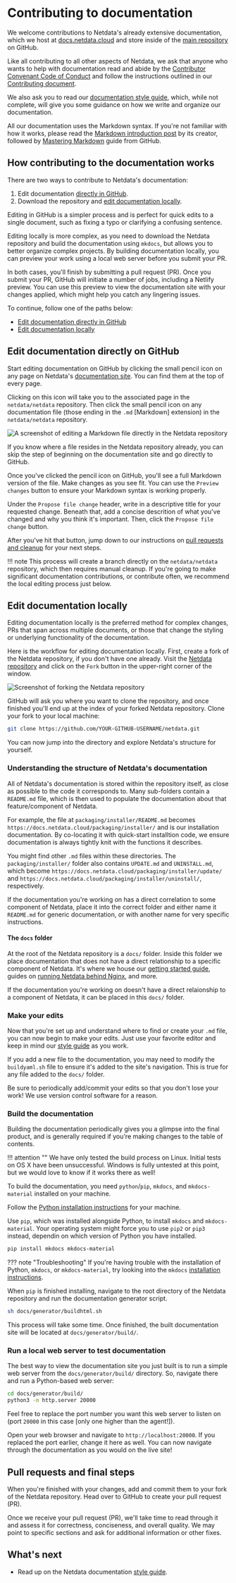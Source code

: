 # Contributing to documentation

We welcome contributions to Netdata's already extensive documentation, which we host at [docs.netdata.cloud](https://docs.netdata.cloud/) and store inside of the [main repository](https://github.com/netdata/netdata) on GitHub.

Like all contributing to all other aspects of Netdata, we ask that anyone who wants to help with documentation read and abide by the [Contributor Convenant Code of Conduct](https://docs.netdata.cloud/code_of_conduct/) and follow the instructions outlined in our [Contributing document](../../CONTRIBUTING.md).

We also ask you to read our [documentation style guide](style-guide.md), which, while not complete, will give you some guidance on how we write and organize our documentation.

All our documentation uses the Markdown syntax. If you're not familiar with how it works, please read the [Markdown introduction post](https://daringfireball.net/projects/markdown/) by its creator, followed by [Mastering Markdown](https://guides.github.com/features/mastering-markdown/) guide from GitHub.

## How contributing to the documentation works

There are two ways to contribute to Netdata's documentation: 

1.  Edit documentation [directly in GitHub](#edit-documentation-directly-on-gitHub).
2.  Download the repository and [edit documentation locally](#edit-documentation-locally).

Editing in GitHub is a simpler process and is perfect for quick edits to a single document, such as fixing a typo or clarifying a confusing sentence.

Editing locally is more complex, as you need to download the Netdata repository and build the documentation using `mkdocs`, but allows you to better organize complex projects. By building documentation locally, you can preview your work using a local web server before you submit your PR.

In both cases, you'll finish by submitting a pull request (PR). Once you submit your PR, GitHub will initiate a number of jobs, including a Netlify preview. You can use this preview to view the documentation site with your changes applied, which might help you catch any lingering issues.

To continue, follow one of the paths below:

-   [Edit documentation directly in GitHub](#edit-documentation-directly-on-github)
-   [Edit documentation locally](#edit-documentation-locally)

## Edit documentation directly on GitHub

Start editing documentation on GitHub by clicking the small pencil icon on any page on Netdata's [documentation site](https://docs.netdata.cloud/). You can find them at the top of every page.

Clicking on this icon will take you to the associated page in the `netdata/netdata` repository. Then click the small pencil icon on any documentation file (those ending in the `.md` [Markdown] extension) in the `netdata/netdata` repository.

![A screenshot of editing a Markdown file directly in the Netdata repository](https://user-images.githubusercontent.com/1153921/59637188-10426d00-910a-11e9-99f2-ec564d6fb7d5.png)

If you know where a file resides in the Netdata repository already, you can skip the step of beginning on the documentation site and go directly to GitHub.

Once you've clicked the pencil icon on GitHub, you'll see a full Markdown version of the file. Make changes as you see fit. You can use the `Preview changes` button to ensure your Markdown syntax is working properly.

Under the `Propose file change` header, write in a descriptive title for your requested change. Beneath that, add a concise descrition of what you've changed and why you think it's important. Then, click the `Propose file change` button. 

After you've hit that button, jump down to our instructions on [pull requests and cleanup](#pull-requests-and-final-steps) for your next steps. 

!!! note
    This process will create a branch directly on the `netdata/netdata` repository, which then requires manual cleanup. If you're going to make significant documentation contributions, or contribute often, we recommend the local editing process just below.

## Edit documentation locally

Editing documentation locally is the preferred method for complex changes, PRs that span across multiple documents, or those that change the styling or underlying functionality of the documentation.

Here is the workflow for editing documentation locally. First, create a fork of the Netdata repository, if you don't have one already. Visit the [Netdata repository](https://github.com/netdata/netdata) and click on the `Fork` button in the upper-right corner of the window.

![Screenshot of forking the Netdata repository](https://user-images.githubusercontent.com/1153921/59873572-25f5a380-9351-11e9-92a4-a681fe4a2ed9.png)

GitHub will ask you where you want to clone the repository, and once finished you'll end up at the index of your forked Netdata repository. Clone your fork to your local machine:

```bash
git clone https://github.com/YOUR-GITHUB-USERNAME/netdata.git
```

You can now jump into the directory and explore Netdata's structure for yourself.

### Understanding the structure of Netdata's documentation

All of Netdata's documentation is stored within the repository itself, as close as possible to the code it corresponds to. Many sub-folders contain a `README.md` file, which is then used to populate the documentation about that feature/component of Netdata.

For example, the file at `packaging/installer/README.md` becomes `https://docs.netdata.cloud/packaging/installer/` and is our installation documentation. By co-locating it with quick-start installtion code, we ensure documentation is always tightly knit with the functions it describes.

You might find other `.md` files within these directories. The `packaging/installer/` folder also contains `UPDATE.md` and `UNINSTALL.md`, which become `https://docs.netdata.cloud/packaging/installer/update/` and `https://docs.netdata.cloud/packaging/installer/uninstall/`, respectively.

If the documentation you're working on has a direct correlation to some component of Netdata, place it into the correct folder and either name it `README.md` for generic documentation, or with another name for very specific instructions.

#### The `docs` folder

At the root of the Netdata repository is a `docs/` folder. Inside this folder we place documentation that does not have a direct relationship to a specific component of Netdata. It's where we house our [getting started guide](../GettingStarted.md), guides on [running Netdata behind Nginx](../Running-behind-nginx.md), and more.

If the documentation you're working on doesn't have a direct relaionship to a component of Netdata, it can be placed in this `docs/` folder.

### Make your edits

Now that you're set up and understand where to find or create your `.md` file, you can now begin to make your edits. Just use your favorite editor and keep in mind our [style guide](style-guide.md) as you work.

If you add a new file to the documentation, you may need to modify the `buildyaml.sh` file to ensure it's added to the site's navigation. This is true for any file added to the `docs/` folder.

Be sure to periodically add/commit your edits so that you don't lose your work! We use version control software for a reason.

### Build the documentation

Building the documentation periodically gives you a glimpse into the final product, and is generally required if you're making changes to the table of contents.

!!! attention ""
    We have only tested the build process on Linux. Initial tests on OS X have been unsuccessful. Windows is fully untested at this point, but we would love to know if it works there as well!

To build the documentation, you need `python`/`pip`, `mkdocs`, and `mkdocs-material` installed on your machine.

Follow the [Python installation instructions](https://www.python.org/downloads/) for your machine.

Use `pip`, which was installed alongside Python, to install `mkdocs` and `mkdocs-material`. Your operating system might force you to use `pip2` or `pip3` instead, dependin on which version of Python you have installed.

```bash
pip install mkdocs mkdocs-material
```

??? note "Troubleshooting"
    If you're having trouble with the installation of Python, `mkdocs`, or `mkdocs-material`, try looking into the `mkdocs` [installation instructions](https://squidfunk.github.io/mkdocs-material/getting-started/#installation).

When `pip` is finished installing, navigate to the root directory of the Netdata repository and run the documentation generator script.

```bash
sh docs/generator/buildhtml.sh
```

This process will take some time. Once finished, the built documentation site will be located at `docs/generator/build/`.

### Run a local web server to test documentation

The best way to view the documentation site you just built is to run a simple web server from the `docs/generator/build/` directory. So, navigate there and run a Python-based web server:

```sh
cd docs/generator/build/
python3 -m http.server 20000
```

Feel free to replace the port number you want this web server to listen on (port `20000` in this case [only one higher than the agent!]).

Open your web browser and navigate to `http://localhost:20000`. If you replaced the port earlier, change it here as well. You can now navigate through the documentation as you would on the live site!

## Pull requests and final steps

When you're finished with your changes, add and commit them to your fork of the Netdata repository. Head over to GitHub to create your pull request (PR).

Once we receive your pull request (PR), we'll take time to read through it and assess it for correctness, conciseness, and overall quality. We may point to specific sections and ask for additional information or other fixes.

## What's next

-   Read up on the Netdata documentation [style guide](style-guide.md).
